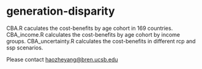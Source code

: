 # generation-disparity
CBA.R caculates the cost-benefits by age cohort in 169 countries.
CBA_income.R calculates the cost-benefits by age cohort by income groups.
CBA_uncertainty.R calculates the cost-benefits in different rcp and ssp scenarios.

Please contact haozheyang@bren.ucsb.edu

